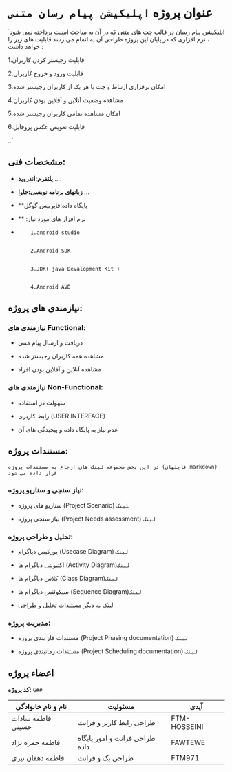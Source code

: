 # عنوان پروژه `اپلیکیشن پیام رسان متنی`


`اپلیکیشن پیام رسان در قالب چت های متنی که در آن به مباحث امنیت پرداخته نمی شود ، 
نرم افزاری که در پایان این پروژه طراحی آن به اتمام می رسد قابلیت های زیر را خواهد داشت :


1.قابلیت رجیستر کردن کاربران

2.قابلیت ورود و خروج کاربران

3.امکان برقراری ارتباط و چت با هر یک از کاربران رجیستر شده

4.مشاهده وضعیت آنلاین و آفلاین بودن کاربران

5.امکان مشاهده تمامی کاربران رجیستر شده

6.قابلیت تعویض عکس پروفایل

..` 

## مشخصات فنی:

+ **پلتفرم:اندروید** ....

+ **زبانهای برنامه نویسی:جاوا** ...

+ **پایگاه داده:فایربیس گوگل
+ ** :نرم افزار های مورد نیاز 
+    
          1.android studio


          2.Android SDK


          3.JDK( java Devalopment Kit )


          4.Android AVD 




## نیازمندی های پروژه:
 

### نیازمندی های Functional:

+ دریافت و ارسال پیام متنی

+ مشاهده همه کاربران رجیستر شده

+ مشاهده آنلاین و آفلاین بودن افراد

### نیازمندی های Non-Functional:

+ سهولت در استفاده

+ رابط کاربری (USER INTERFACE)

+ عدم نیاز به پایگاه داده و پیچیدگی های آن

## مستندات پروژه:

`در این بخش مجموعه لینک های ارجاع به مستندات پروژه (فایلهای markdown) قرار داده می شود`

### نیاز سنجی و سناریو پروژه:

+ سناریو های  پروژه (Project Scenario) ‍‍`لینک`

+ نیاز سنجی پروژه (Project Needs assessment)  `لینک`

### تحلیل و طراحی پروژه:

+ یوزکیس دیاگرام (Usecase Diagram) `لینک`

+ اکتیویتی دیاگرام ها (Activity Diagram)`لینک`

+ کلاس دیاگرام ها (Class Diagram)`لینک`

+ سیکوئنس دیاگرام ها (Sequence Diagram)`لینک`

+ لینک به دیگر مستندات تحلیل و طراحی

### مدیریت پروژه:

+ مستندات فاز بندی پروژه (Project Phasing documentation)  `لینک`

+ مستندات زمانبندی پروژه (Project Scheduling documentation) `لینک`

## اعضاء پروژه 



**کد پروژه:** `G##`

| نام و نام خانوادگی | مسئولیت  | آیدی |
|--------------------|----------|------|
|            فاطمه سادات حسینی        |             طراحی رابط کاربر و فرانت        |  FTM-HOSSEINI    |
|              فاطمه حمزه نژاد        |    طراحی فرانت و امور پایگاه داده          |     FAWTEWE  |
|             فاطمه دهقان نیری          |                    طراحی بک و فرانت       |    FTM971   |

